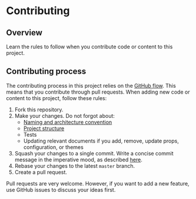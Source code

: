 # Contributing

## Overview

Learn the rules to follow when you contribute code or content to this project.

## Contributing process

The contributing process in this project relies on the [GitHub flow](https://guides.github.com/introduction/flow/index.html). This means that you contribute through pull requests. When adding new code or content to this project, follow these rules:

1. Fork this repository.
2. Make your changes. Do not forgot about:
   - [Naming and architecture convention](./DEVELOPMENT.md#naming--architecture-convention)
   - [Project structure](./README.md/#project-structure)
   - Tests
   - Updating relevant documents if you add, remove, update props, configuration, or themes
3. Squash your changes to a single commit. Write a concise commit message in the imperative mood, as described [here](https://chris.beams.io/posts/git-commit/).
4. Rebase your changes to the latest `master` branch.
5. Create a pull request.

Pull requests are very welcome. However, if you want to add a new feature, use GitHub issues to discuss your ideas first.
